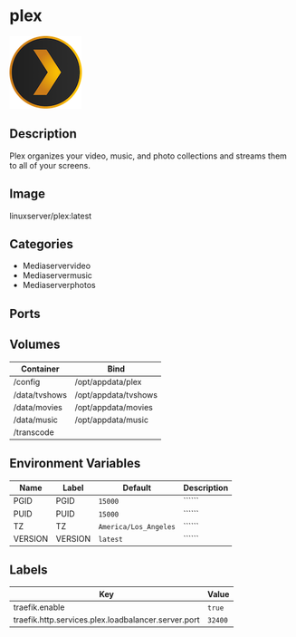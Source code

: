 # plex

![Logo](images/plex.png)

## Description
Plex organizes your video, music, and photo collections and streams them to all of your screens.

## Image
linuxserver/plex:latest

## Categories
- Mediaservervideo
- Mediaservermusic
- Mediaserverphotos

## Ports

## Volumes
| Container | Bind |
|-----------|------|
| /config | /opt/appdata/plex |
| /data/tvshows | /opt/appdata/tvshows |
| /data/movies | /opt/appdata/movies |
| /data/music | /opt/appdata/music |
| /transcode |  |

## Environment Variables
| Name | Label | Default | Description |
|------|-------|---------|-------------|
| PGID | PGID | ```15000``` | `````` |
| PUID | PUID | ```15000``` | `````` |
| TZ | TZ | ```America/Los_Angeles``` | `````` |
| VERSION | VERSION | ```latest``` | `````` |

## Labels
| Key | Value |
|-----|-------|
| traefik.enable | ```true``` |
| traefik.http.services.plex.loadbalancer.server.port | ```32400``` |


